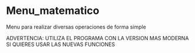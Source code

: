 # Menu_matematico
Menu para realizar diversas operaciones de forma simple

ADVERTENCIA: UTILIZA EL PROGRAMA CON LA VERSION MAS MODERNA SI QUIERES USAR LAS NUEVAS FUNCIONES
